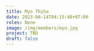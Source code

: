 ```yaml
---
title: Myo Thiha
date: 2023-06-14T04:15:48+07:00
roles: None
image: /img/members/myo.jpg
project: TBD
draft: false
---
```



